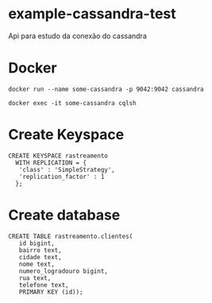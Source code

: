 # example-cassandra-test

Api para estudo da conexão do cassandra

# Docker

```
docker run --name some-cassandra -p 9042:9042 cassandra
```
```
docker exec -it some-cassandra cqlsh
```
# Create Keyspace

```
CREATE KEYSPACE rastreamento
  WITH REPLICATION = { 
   'class' : 'SimpleStrategy', 
   'replication_factor' : 1 
  };
```

# Create database
```
CREATE TABLE rastreamento.clientes(
   id bigint, 
   bairro text, 
   cidade text,
   nome text,
   numero_logradouro bigint,
   rua text,
   telefone text, 
   PRIMARY KEY (id));
```